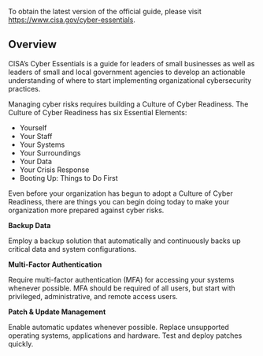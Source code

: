 To obtain the latest version of the official guide, please visit https://www.cisa.gov/cyber-essentials.

## Overview
CISA’s Cyber Essentials is a guide for leaders of small businesses as well as leaders of small and local government agencies to develop an actionable understanding of where to start implementing organizational cybersecurity practices.

Managing cyber risks requires building a Culture of Cyber Readiness. The Culture of Cyber Readiness has six Essential Elements:

* Yourself
* Your Staff
* Your Systems
* Your Surroundings
* Your Data
* Your Crisis Response
* Booting Up: Things to Do First

Even before your organization has begun to adopt a Culture of Cyber Readiness, there are things you can begin doing today to make your organization more prepared against cyber risks. 

**Backup Data**

Employ a backup solution that automatically and continuously backs up critical data and system configurations.

**Multi-Factor Authentication**

Require multi-factor authentication (MFA) for accessing your systems whenever possible. MFA should be required of all users, but start with privileged, administrative, and remote access users.

**Patch & Update Management**

Enable automatic updates whenever possible. Replace unsupported operating systems, applications and hardware. Test and deploy patches quickly.